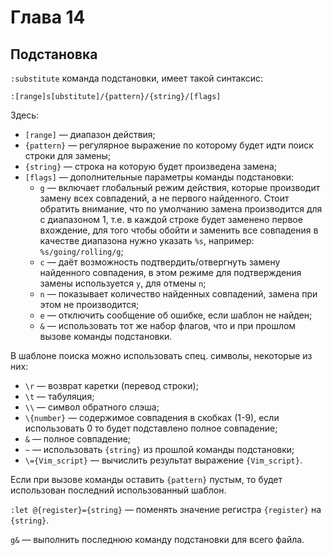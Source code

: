 # Глава 14

## Подстановка

`:substitute` команда подстановки, имеет такой синтаксис:

```
:[range]s[ubstitute]/{pattern}/{string}/[flags]
```

Здесь:

* `[range]` — диапазон действия;
* `{pattern}` — регулярное выражение по которому будет идти поиск строки для замены;
* `{string}` — строка на которую будет произведена замена;
* `[flags]` — дополнительные параметры команды подстановки:
  * `g` — включает глобальный режим действия, которые производит замену всех совпадений, а не первого найденного. Стоит обратить внимание, что по умолчанию замена производится для с диапазоном 1, т.е. в каждой строке будет заменено первое вхождение, для того чтобы обойти и заменить все совпадения в качестве диапазона нужно указать `%s`, например: `%s/going/rolling/g`;
  * `c` — даёт возможность подтвердить/отвергнуть замену найденного совпадения, в этом режиме для подтверждения замены используется `y`, для отмены `n`;
  * `n` — показывает количество найденных совпадений, замена при этом не производится;
  * `e` — отключить сообщение об ошибке, если шаблон не найден;
  * `&` — использовать тот же набор флагов, что и при прошлом вызове команды подстановки.

В шаблоне поиска можно использовать спец. символы, некоторые из них:

* `\r` — возврат каретки (перевод строки);
* `\t` — табуляция;
* `\\` — символ обратного слэша;
* `\{number}` — содержимое совпадения в скобках (1-9), если использовать 0 то будет подставлено полное совпадение;
* `&` — полное совпадение;
* `~` — использовать `{string}` из прошлой команды подстановки;
* `\={Vim_script}` — вычислить результат выражение `{Vim_script}`.

Если при вызове команды оставить `{pattern}` пустым, то будет использован последний использованный шаблон.

`:let @{register}={string}` —  поменять значение регистра `{register}` на `{string}`.

`g&` — выполнить последнюю команду подстановки для всего файла.